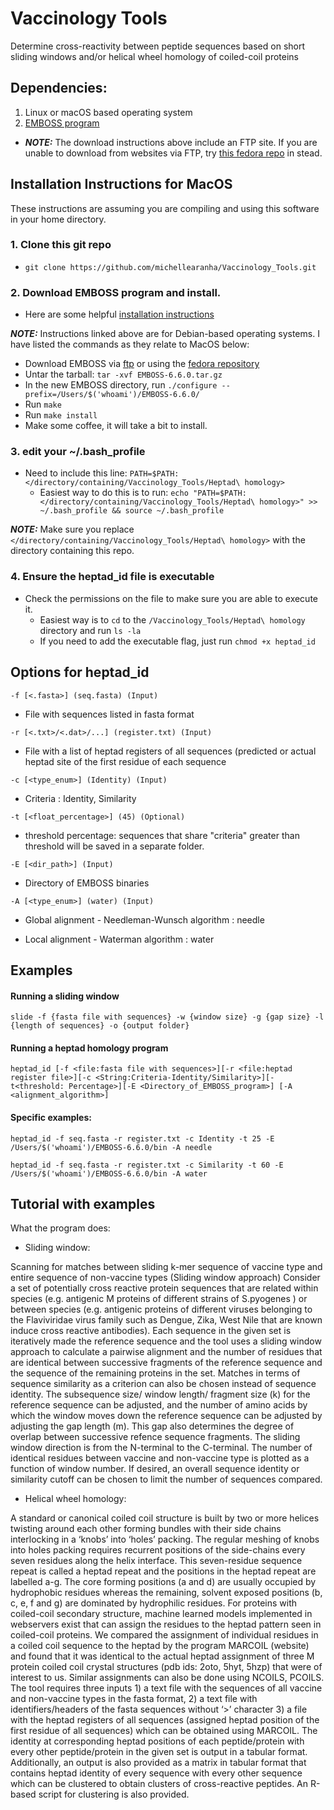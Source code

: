 # Vaccinology Tools

Determine cross-reactivity between peptide sequences based on short sliding windows and/or helical wheel homology of coiled-coil proteins

## Dependencies:

1. Linux or macOS based operating system
2. [EMBOSS program](http://emboss.open-bio.org/html/adm/ch01s01.html)
 - **_NOTE:_** The download instructions above include an FTP site. If you are unable to download from websites via FTP, try [this fedora repo](https://src.fedoraproject.org/lookaside/extras/EMBOSS/) in stead.

## Installation Instructions for MacOS

These instructions are assuming you are compiling and using this software in your home directory. 

### 1. Clone this git repo

- `git clone https://github.com/michellearanha/Vaccinology_Tools.git`

### 2. Download EMBOSS program and install.

- Here are some helpful [installation instructions](https://www.shengweihou.com/blog/install_emboss)

**_NOTE:_** Instructions linked above are for Debian-based operating systems. I have listed the commands as they relate to MacOS below:

- Download EMBOSS via [ftp](http://emboss.open-bio.org/html/adm/ch01s01.html) or using the [fedora repository]((https://src.fedoraproject.org/lookaside/extras/EMBOSS/))
- Untar the tarball: `tar -xvf EMBOSS-6.6.0.tar.gz`
- In the new EMBOSS directory, run `./configure --prefix=/Users/$('whoami')/EMBOSS-6.6.0/`
- Run `make`
- Run `make install`
- Make some coffee, it will take a bit to install. 
 
### 3. edit your ~/.bash_profile

- Need to include this line: `PATH=$PATH:</directory/containing/Vaccinology_Tools/Heptad\ homology>`
	- Easiest way to do this is to run: `echo "PATH=$PATH:</directory/containing/Vaccinology_Tools/Heptad\ homology>" >> ~/.bash_profile && source ~/.bash_profile`

**_NOTE:_** Make sure you replace `</directory/containing/Vaccinology_Tools/Heptad\ homology>` with the directory containing this repo.

### 4. Ensure the heptad_id file is executable

- Check the permissions on the file to make sure you are able to execute it.
	- Easiest way is to `cd` to the `/Vaccinology_Tools/Heptad\ homology` directory and run `ls -la`
	- If you need to add the executable flag, just run `chmod +x heptad_id`

## Options for heptad_id

`-f [<.fasta>] (seq.fasta) (Input)`

 - File with sequences listed in fasta format

`-r [<.txt>/<.dat>/...] (register.txt) (Input)`

 - File with a list of heptad registers of all sequences (predicted or actual heptad site of the first residue of each sequence

`-c [<type_enum>] (Identity) (Input)`
  
 - Criteria : Identity, Similarity

`-t [<float_percentage>] (45) (Optional)`
  
 - threshold percentage:  sequences that share "criteria" greater than threshold will be saved in a separate folder.

`-E [<dir_path>] (Input)`

 - Directory of EMBOSS binaries

`-A [<type_enum>] (water) (Input)`
  
 - Global alignment - Needleman-Wunsch algorithm : needle

 - Local alignment - Waterman algorithm : water


## Examples 

#### Running a sliding window

`slide -f {fasta file with sequences} -w {window size} -g {gap size} -l {length of sequences} -o {output folder}`

#### Running a heptad homology program

`heptad_id [-f <file:fasta file with sequences>][-r <file:heptad register file>][-c <String:Criteria-Identity/Similarity>][-t<threshold: Percentage>][-E <Directory_of_EMBOSS_program>] [-A <alignment_algorithm>]`

#### Specific examples:

`heptad_id -f seq.fasta -r register.txt -c Identity -t 25 -E /Users/$('whoami')/EMBOSS-6.6.0/bin -A needle`

`heptad_id -f seq.fasta -r register.txt -c Similarity -t 60 -E /Users/$('whoami')/EMBOSS-6.6.0/bin -A water`


## Tutorial with examples

What the program does:

- Sliding window:

Scanning for matches between sliding k-mer sequence of vaccine type and entire sequence of non-vaccine types (Sliding window approach)
Consider a set of potentially cross reactive protein sequences that are related within species (e.g. antigenic M proteins of different strains of S.pyogenes ) or between species (e.g. antigenic proteins of different viruses belonging to the Flaviviridae virus family such as Dengue, Zika, West Nile that are known induce cross reactive antibodies). Each sequence in the given set is iteratively made the reference sequence and the tool uses a sliding window approach to calculate a pairwise alignment and the number of residues that are identical between successive fragments of the reference sequence and the sequence of the remaining proteins in the set. Matches in terms of sequence similarity as a criterion can also be chosen instead of sequence identity. The subsequence size/ window length/ fragment size (k) for the reference sequence can be adjusted, and the number of amino acids by which the window moves down the reference sequence can be adjusted by adjusting the gap length (m). This gap also determines the degree of overlap between successive refence sequence fragments. The sliding window direction is from the N-terminal to the C-terminal. The number of identical residues between vaccine and non-vaccine type is plotted as a function of window number. If desired, an overall sequence identity or similarity cutoff can be chosen to limit the number of sequences compared. 

- Helical wheel homology:

A standard or canonical coiled coil structure is built by two or more helices twisting around each other forming bundles with their side chains interlocking in a ‘knobs’ into ‘holes’ packing. The regular meshing of knobs into holes packing requires recurrent positions of the side-chains every seven residues along the helix interface. This seven-residue sequence repeat is called a heptad repeat and the positions in the heptad repeat are labelled a-g. The core forming positions (a and d) are usually occupied by hydrophobic residues whereas the remaining, solvent exposed positions (b, c, e, f and g) are dominated by hydrophilic residues. For proteins with coiled-coil secondary structure, machine learned models implemented in webservers exist that can assign the residues to the heptad pattern seen in coiled-coil proteins. We compared the assignment of individual residues in a coiled coil sequence to the heptad by the program MARCOIL (website) and found that it was identical to the actual heptad assignment of three M protein coiled coil crystal structures (pdb ids: 2oto, 5hyt, 5hzp) that were of interest to us. Similar assignments can also be done using NCOILS, PCOILS. 
The tool requires three inputs 1) a text file with the sequences of all vaccine and non-vaccine types in the fasta format, 2) a text file with identifiers/headers of the fasta sequences without ‘>’ character 3) a file with the heptad registers of all sequences (assigned heptad position of the first residue of all sequences) which can be obtained using MARCOIL. The identity at corresponding heptad positions of each peptide/protein with every other peptide/protein in the given set is output in a tabular format. Additionally, an output is also provided as a matrix in tabular format that contains heptad identity of every sequence with every other sequence which can be clustered to obtain clusters of cross-reactive peptides. An R-based script for clustering is also provided. 

